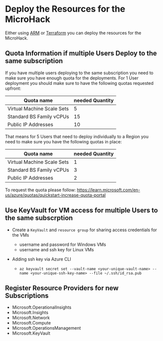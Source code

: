# Deploy the Resources for the MicroHack

Either using [ARM](./ARM) or [Terraform](./terraform) you can deploy the resources for the MicroHack.

## Quota Information if multiple Users Deploy to the same subscription

If you have multiple users deploying to the same subscription you need to make sure you have enough quota for the deployments.
For 1 User deployment you should make sure to have the following quotas requested upfront:

| Quota name  | needed Quantity |
| ------------- | ------------- |
| Virtual Machine Scale Sets | 5  |
| Standard BS Family vCPUs  | 15  |
| Public IP Addresses | 10 |

That means for 5 Users that need to deploy individually to a Region you need to make sure you have the following quotas in place:

| Quota name  | needed Quantity |
| ------------- | ------------- |
| Virtual Machine Scale Sets | 1  |
| Standard BS Family vCPUs  | 3  |
| Public IP Addresses | 2 |

To request the quota please follow: https://learn.microsoft.com/en-us/azure/quotas/quickstart-increase-quota-portal

## Use KeyVault for VM access for multiple Users to the same subscrption

- Create a `KeyVault` and `resource group` for sharing access credentials for the VMs
  - username and password for Windows VMs
  - username and ssh key for Linux VMs

- Adding ssh key via Azure CLI
  - `az keyvault secret set --vault-name <your-unique-vault-name> --name <your-unique-ssh-key-name> --file ~/.ssh/id_rsa.pub`

## Register Resource Providers for new Subscriptions

- Microsoft.OperationalInsights
- Microsoft.Insights
- Microsoft.Network
- Microsoft.Compute
- Microsoft.OperationsManagement
- Microsoft.KeyVault
